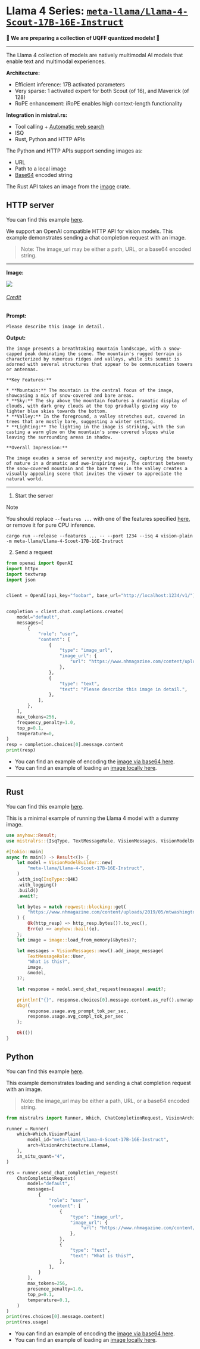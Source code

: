 # Llama 4 Series: [`meta-llama/Llama-4-Scout-17B-16E-Instruct`](https://huggingface.co/meta-llama/Llama-4-Scout-17B-16E-Instruct)

**🚧 We are preparing a collection of UQFF quantized models! 🚧**

______________________________________________________________________

The Llama 4 collection of models are natively multimodal AI models that enable text and multimodal experiences.

**Architecture:**

- Efficient inference: 17B activated parameters
- Very sparse: 1 activated expert for both Scout (of 16), and Maverick (of 128)
- RoPE enhancement: iRoPE enables high context-length functionality

**Integration in mistral.rs:**

- Tool calling + [Automatic web search](WEB_SEARCH.md)
- ISQ
- Rust, Python and HTTP APIs

The Python and HTTP APIs support sending images as:

- URL
- Path to a local image
- [Base64](https://en.wikipedia.org/wiki/Base64) encoded string

The Rust API takes an image from the [image](https://docs.rs/image/latest/image/index.html) crate.

## HTTP server

You can find this example [here](../examples/server/llama4.py).

We support an OpenAI compatible HTTP API for vision models. This example demonstrates sending a chat completion request with an image.

> Note: The image_url may be either a path, URL, or a base64 encoded string.

______________________________________________________________________

**Image:**

<img src="https://www.nhmagazine.com/content/uploads/2019/05/mtwashingtonFranconia-2-19-18-108-Edit-Edit.jpg">
<h6><a href = "https://www.nhmagazine.com/content/uploads/2019/05/mtwashingtonFranconia-2-19-18-108-Edit-Edit.jpg">Credit</a></h6>

**Prompt:**

```
Please describe this image in detail.
```

**Output:**

```
The image presents a breathtaking mountain landscape, with a snow-capped peak dominating the scene. The mountain's rugged terrain is characterized by numerous ridges and valleys, while its summit is adorned with several structures that appear to be communication towers or antennas.

**Key Features:**

* **Mountain:** The mountain is the central focus of the image, showcasing a mix of snow-covered and bare areas.
* **Sky:** The sky above the mountain features a dramatic display of clouds, with dark grey clouds at the top gradually giving way to lighter blue skies towards the bottom.
* **Valley:** In the foreground, a valley stretches out, covered in trees that are mostly bare, suggesting a winter setting.
* **Lighting:** The lighting in the image is striking, with the sun casting a warm glow on the mountain's snow-covered slopes while leaving the surrounding areas in shadow.

**Overall Impression:**

The image exudes a sense of serenity and majesty, capturing the beauty of nature in a dramatic and awe-inspiring way. The contrast between the snow-covered mountain and the bare trees in the valley creates a visually appealing scene that invites the viewer to appreciate the natural world.
```

______________________________________________________________________

1. Start the server

> [!NOTE]
> You should replace `--features ...` with one of the features specified [here](../README.md#supported-accelerators), or remove it for pure CPU inference.

```
cargo run --release --features ... -- --port 1234 --isq 4 vision-plain -m meta-llama/Llama-4-Scout-17B-16E-Instruct
```

2. Send a request

```py
from openai import OpenAI
import httpx
import textwrap
import json


client = OpenAI(api_key="foobar", base_url="http://localhost:1234/v1/")


completion = client.chat.completions.create(
    model="default",
    messages=[
        {
            "role": "user",
            "content": [
                {
                    "type": "image_url",
                    "image_url": {
                        "url": "https://www.nhmagazine.com/content/uploads/2019/05/mtwashingtonFranconia-2-19-18-108-Edit-Edit.jpg"
                    },
                },
                {
                    "type": "text",
                    "text": "Please describe this image in detail.",
                },
            ],
        },
    ],
    max_tokens=256,
    frequency_penalty=1.0,
    top_p=0.1,
    temperature=0,
)
resp = completion.choices[0].message.content
print(resp)

```

- You can find an example of encoding the [image via base64 here](../examples/server/phi3v_base64.py).
- You can find an example of loading an [image locally here](../examples/server/phi3v_local_img.py).

______________________________________________________________________

## Rust

You can find this example [here](../mistralrs/examples/llama4/main.rs).

This is a minimal example of running the Llama 4 model with a dummy image.

```rust
use anyhow::Result;
use mistralrs::{IsqType, TextMessageRole, VisionMessages, VisionModelBuilder};

#[tokio::main]
async fn main() -> Result<()> {
    let model = VisionModelBuilder::new(
        "meta-llama/Llama-4-Scout-17B-16E-Instruct",
    )
    .with_isq(IsqType::Q4K)
    .with_logging()
    .build()
    .await?;

    let bytes = match reqwest::blocking::get(
        "https://www.nhmagazine.com/content/uploads/2019/05/mtwashingtonFranconia-2-19-18-108-Edit-Edit.jpg",
    ) {
        Ok(http_resp) => http_resp.bytes()?.to_vec(),
        Err(e) => anyhow::bail!(e),
    };
    let image = image::load_from_memory(&bytes)?;

    let messages = VisionMessages::new().add_image_message(
        TextMessageRole::User,
        "What is this?",
        image,
        &model,
    )?;

    let response = model.send_chat_request(messages).await?;

    println!("{}", response.choices[0].message.content.as_ref().unwrap());
    dbg!(
        response.usage.avg_prompt_tok_per_sec,
        response.usage.avg_compl_tok_per_sec
    );

    Ok(())
}
```

## Python

You can find this example [here](../examples/python/llama4.py).

This example demonstrates loading and sending a chat completion request with an image.

> Note: the image_url may be either a path, URL, or a base64 encoded string.

```py
from mistralrs import Runner, Which, ChatCompletionRequest, VisionArchitecture

runner = Runner(
    which=Which.VisionPlain(
        model_id="meta-llama/Llama-4-Scout-17B-16E-Instruct",
        arch=VisionArchitecture.Llama4,
    ),
    in_situ_quant="4",
)

res = runner.send_chat_completion_request(
    ChatCompletionRequest(
        model="default",
        messages=[
            {
                "role": "user",
                "content": [
                    {
                        "type": "image_url",
                        "image_url": {
                            "url": "https://www.nhmagazine.com/content/uploads/2019/05/mtwashingtonFranconia-2-19-18-108-Edit-Edit.jpg"
                        },
                    },
                    {
                        "type": "text",
                        "text": "What is this?",
                    },
                ],
            }
        ],
        max_tokens=256,
        presence_penalty=1.0,
        top_p=0.1,
        temperature=0.1,
    )
)
print(res.choices[0].message.content)
print(res.usage)
```

- You can find an example of encoding the [image via base64 here](../examples/python/phi3v_base64.py).
- You can find an example of loading an [image locally here](../examples/python/phi3v_local_img.py).
